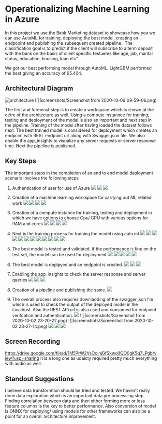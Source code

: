 
# Operationalizing Machine Learning in Azure

In this project we use the Bank Marketing dataset to showcase how you we can use AutoML for training, deploying the best model, creating an endpooint and publishing the subsequent created pipeline . The classification goal is to predict if the client will subscribe to a term deposit with the bank on the basis of client specific festueres like age, job, marital status, education, housing, loan etc"

We got our best performing model through AutoML. LightGBM performed the best giving an accuracy of 95.404. 

## Architectural Diagram
![architecture](screenshots/architecture.png)
 ![](screenshots/Screenshot from 2020-10-09 09-59-06.png)

The first and foremost step is to create a workspace which is shown at the cetre of the architecture as well. Using a compute instannce for training, testing and deployment of the model is also an important and next step in the pipeline. Training of the model after having loaded the dataset follows next. The best trained model is considered for deployment which creates an endpoint with REST endpoint url along with Swagger.json file. We also enable the app_insights to visualize any server requests or server response time. Next the pipeline is published. 

## Key Steps
The important steps in the completion of an end to end model deployment scenario involves the following steps

1) Authentication of user for use of Azure
 ![](screenshots/1.png)
 ![](screenshots/2.png)
  ![](screenshots/3.png)
2) Creation of a machine learning workspace for carrying out ML related work
![](screenshots/6.png)
![](screenshots/7.png)
![](screenshots/8.png)
![](screenshots/9.png)

3) Creation of a compute instance for training, testing and deployment in which we have options to choose Cpu/ GPU with various options for RAM and cores 
![](screenshots/9.png)
![](screenshots/10.png)
![](screenshots/11.png)
![](screenshots/12.png)
4) Next is the training process for training the model using auto ml
![](screenshots/13.png)
![](screenshots/14.png)
![](screenshots/20.png)
![](screenshots/21.png)
![](screenshots/23.png)
![](screenshots/24.png)
![](screenshots/25.png)
![](screenshots/26.png)
![](screenshots/27.png)
![](screenshots/29.png)
![](screenshots/30.png)
![](screenshots/31.png)
5) The best model is tested and validated. If the performance is fine on the test set, the model can be used for deployment
![](screenshots/41.png)
![](screenshots/35.png)
![](screenshots/36.png)
![](screenshots/37.png)
![](screenshots/39.png)

6) The best model is deplpyed and an endpoint is created.
![](screenshots/38.png)
![](screenshots/32.png)
![](screenshots/33.png)
7) Enabling the app_insights to check the server response and server queries 
![](screenshots/45.png)
![](screenshots/46.png)
![](screenshots/46.png)
8) Creation of a pipeline and publishing the same.
![](screenshots/57.png)
9) The overall process also requires downlaoding of the swagger.json file which is used to check the output of the deployed model in the localhost. Also the REST APi url is also used and consumed for endpoint verifcation and authentication.
![](screenshots/40.png)
![](screenshots/Screenshot from 2020-10-02 23-20-22.png)
![](screenshots/Screenshot from 2020-10-02 23-27-14.png)
![](screenshots/40.png)
![](screenshots/62.png)
![](screenshots/63.png)

## Screen Recording
https://drive.google.com/file/d/1M5PrW2VsOoinjGfSkwo0QO0gK5q7LPgb/view?usp=sharing
It is a long one as udaicty required pretty much everything with audio as well.

## Standout Suggestions
I believe data transformtion should be tried and tested. We haven't really done data exploration which is an important data pre processing step. Finding correlation between data and then either forming more or less feature columns is the key to better performance. 
Also conversion of model is ONNX for deploying/ using models for other frameworks can also be a point for an overall architecture improvement.
